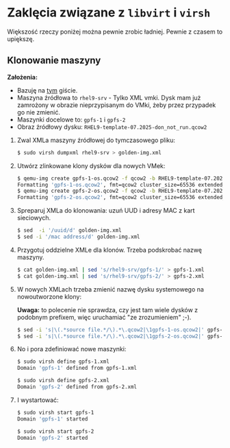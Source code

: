 # Zaklęcia związane z `libvirt` i `virsh`

Większość rzeczy poniżej można pewnie zrobic ładniej. Pewnie z czasem to upiększę.

## Klonowanie maszyny

**Założenia:**

- Bazuję na [tym](https://gist.github.com/aojea/7b32879f949f909f241d41c4c9dbf80c) giście.
- Maszyna źródłowa to `rhel9-srv` - Tylko XML vmki. Dysk mam już zamrożony w obrazie nieprzypisanym do VMki, żeby przez przypadek go nie zmienić.
- Maszynki docelowe to: `gpfs-1` i `gpfs-2`
- Obraz źródłowy dysku: `RHEL9-template-07.2025-don_not_run.qcow2`

1. Zwal XMLa maszyny źródłowej do tymczasowego pliku:

	```sh
	$ sudo virsh dumpxml rhel9-srv > golden-img.xml
	```

1. Utwórz zlinkowane klony dysków dla nowych VMek:

	```sh
	$ qemu-img create gpfs-1-os.qcow2 -f qcow2 -b RHEL9-template-07.2025-don_not_run.qcow2 -F qcow2
	Formatting 'gpfs-1-os.qcow2', fmt=qcow2 cluster_size=65536 extended_l2=off compression_type=zlib size=75161927680 backing_file=RHEL9-template-07.2025-don_not_run.qcow2 backing_fmt=qcow2 lazy_refcounts=off refcount_bits=16
	$ qemu-img create gpfs-2-os.qcow2 -f qcow2 -b RHEL9-template-07.2025-don_not_run.qcow2 -F qcow2
	Formatting 'gpfs-2-os.qcow2', fmt=qcow2 cluster_size=65536 extended_l2=off compression_type=zlib size=75161927680 backing_file=RHEL9-template-07.2025-don_not_run.qcow2 backing_fmt=qcow2 lazy_refcounts=off refcount_bits=16
	```

1. Spreparuj XMLa do klonowania: uzuń UUD i adresy MAC z kart sieciowych.

	```sh
	$ sed  -i '/uuid/d' golden-img.xml
	$ sed -i '/mac address/d' golden-img.xml
	```

1. Przygotuj oddzielne XMLe dla klonów. Trzeba podskrobać nazwę maszyny.

	```sh
	$ cat golden-img.xml | sed 's/rhel9-srv/gpfs-1/' > gpfs-1.xml
	$ cat golden-img.xml | sed 's/rhel9-srv/gpfs-2/' > gpfs-2.xml
	```

1. W nowych XMLach trzeba zmienić nazwę dysku systemowego na nowoutworzone klony:

	**Uwaga:** to polecenie nie sprawdza, czy jest tam wiele dysków z podobnym prefixem, więc uruchamiać "ze zrozumieniem" ;-).

	```sh
	$ sed -i 's|\(.*source file.*/\).*\.qcow2|\1gpfs-1-os.qcow2|' gpfs-1.xml
	$ sed -i 's|\(.*source file.*/\).*\.qcow2|\1gpfs-2-os.qcow2|' gpfs-2.xml
	```

1. No i pora zdefiniować nowe maszynki:

	```sh
	$ sudo virsh define gpfs-1.xml
	Domain 'gpfs-1' defined from gpfs-1.xml

	$ sudo virsh define gpfs-2.xml
	Domain 'gpfs-2' defined from gpfs-2.xml

	```

1. I wystartować:

	```sh
	$ sudo virsh start gpfs-1
	Domain 'gpfs-1' started
	
	$ sudo virsh start gpfs-2
	Domain 'gpfs-2' started

	```